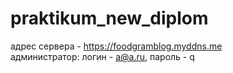 # praktikum_new_diplom

адрес сервера - https://foodgramblog.myddns.me  
администратор: логин - a@a.ru, пароль - q
